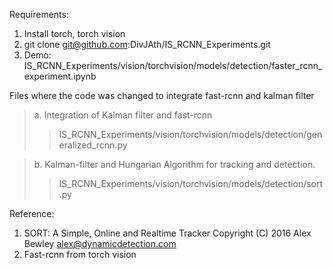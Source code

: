 Requirements:
1. Install torch, torch vision
2. git clone git@github.com:DivJAth/IS_RCNN_Experiments.git
3. Demo: IS_RCNN_Experiments/vision/torchvision/models/detection/faster_rcnn_experiment.ipynb

Files where the code was changed to integrate fast-rcnn and kalman filter
>a. Integration of Kalman filter and fast-rcnn  
   >> IS_RCNN_Experiments/vision/torchvision/models/detection/generalized_rcnn.py
 
>b. Kalman-filter and Hungarian Algorithm for tracking and detection.
   >> IS_RCNN_Experiments/vision/torchvision/models/detection/sort.py


Reference:
1. SORT: A Simple, Online and Realtime Tracker Copyright (C) 2016 Alex Bewley alex@dynamicdetection.com
2. Fast-rcnn from torch vision

